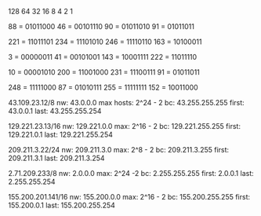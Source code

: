 
128 64 32 16 8 4 2 1 

88 = 01011000
46 = 00101110
90 = 01011010
91 = 01011011

221 = 11011101
234 = 11101010
246 = 11110110
163 = 10100011

3   = 00000011
41 = 00101001
143 = 10001111
222 = 11011110

10 = 00001010
200 = 11001000
231 = 11100111
91 = 01011011

248 = 11111000
87 = 01010111
255 = 11111111
152 = 10011000

43.109.23.12/8
nw: 43.0.0.0
max hosts: 2^24 - 2
bc: 43.255.255.255
first: 43.0.0.1
last: 43.255.255.254

129.221.23.13/16
nw: 129.221.0.0
max: 2^16 - 2
bc: 129.221.255.255
first: 129.221.0.1
last: 129.221.255.254

209.211.3.22/24
nw: 209.211.3.0
max: 2^8 - 2
bc: 209.211.3.255
first: 209.211.3.1
last: 209.211.3.254

2.71.209.233/8
nw: 2.0.0.0
max: 2^24 -2
bc: 2.255.255.255
first: 2.0.0.1
last: 2.255.255.254

155.200.201.141/16
nw: 155.200.0.0
max: 2^16 - 2
bc: 155.200.255.255
first: 155.200.0.1
last: 155.200.255.254